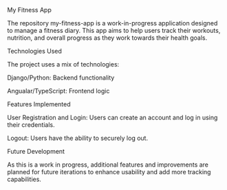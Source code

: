 My Fitness App

The repository my-fitness-app is a work-in-progress application designed to manage a fitness diary. This app aims to help users track their workouts, nutrition, and overall progress as they work towards their health goals.

Technologies Used

The project uses a mix of technologies:

Django/Python: Backend functionality 

Angualar/TypeScript: Frontend logic 

Features Implemented

User Registration and Login: Users can create an account and log in using their credentials.

Logout: Users have the ability to securely log out.

Future Development

As this is a work in progress, additional features and improvements are planned for future iterations to enhance usability and add more tracking capabilities.
